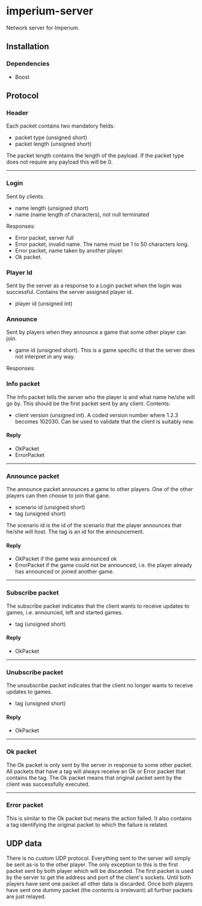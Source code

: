 # imperium-server
Network server for Imperium.

## Installation


### Dependencies

* Boost

## Protocol

### Header
Each packet contains two mandatory fields:
* packet type (unsigned short)
* packet length (unsigned short)

The packet length contains the length of the payload. If the packet type does not require any payload this will be 0.

---

### Login
Sent by clients.

* name length (unsigned short)
* name (name length of characters), not null terminated

Responses:

* Error packet, server full
* Error packet, invalid name. The name must be 1 to 50 characters long.
* Error packet, name taken by another player.
* Ok packet.


### Player Id
Sent by the server as a response to a Login packet when the login was successful. Contains the server assigned player id.

* player id (unsigned int)


### Announce
Sent by players when they announce a game that some other player can join.

* game id (unsigned short). This is a game specific id that the server does not interpret in any way.

Responses:




### Info packet
The Info packet tells the server who the player is and what name he/she will go by. This should be the first packet sent by any client. Contents:

* client version (unsigned int). A coded version number where 1.2.3 becomes 102030. Can be used to validate that the client is suitably new.

#### Reply
* OkPacket
* ErrorPacket

---

### Announce packet
The announce packet announces a game to other players. One of the other players can then choose to join that gane.

* scenario id (unsigned short)
* tag (unsigned short)

The scenario id is the id of the scenario that the player announces that he/she will host. The tag is an id for the announcement. 

#### Reply
* OkPacket if the game was announced ok
* ErrorPacket if the game could not be announced, i.e. the player already has announced or joined another game.

---

### Subscribe packet
The subscribe packet indicates that the client wants to receive updates to games, i.e. announced, left and started games.

* tag (unsigned short)

#### Reply
* OkPacket

---

### Unubscribe packet
The unsubscribe packet indicates that the client no longer wants to receive updates to games.

* tag (unsigned short)

#### Reply
* OkPacket

---

### Ok packet
The Ok packet is only sent by the server in response to some other packet. All packets that have a tag will always receive an Ok or Error packet that contains the tag. The Ok packet means that original packet sent by the client was successfully executed. 

---

### Error packet
This is similar to the Ok packet but means the action failed. It also contains a tag identifying the original packet to which the failure is related.


## UDP data
There is no custom UDP protocol. Everything sent to the server will simply be sent as-is to the other player. The only exception to this is the first packet sent by both player which will be discarded. The first packet is used by the server to get the address and port of the client's sockets. Until both players have sent one packet all other data is discarded. Once both players have sent one dummy packet (the contents is irrelevant) all further packets are just relayed.
